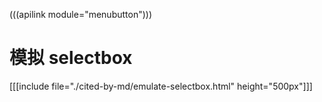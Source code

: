 (((apilink module="menubutton")))

# 模拟 selectbox

[[[include file="./cited-by-md/emulate-selectbox.html" height="500px"]]]